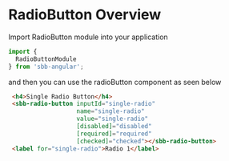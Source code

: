 # RadioButton Overview

Import RadioButton module into your application

```ts
import {
  RadioButtonModule
} from 'sbb-angular';
```
and then you can use the radioButton component as seen below

```html
 <h4>Single Radio Button</h4>
 <sbb-radio-button inputId="single-radio" 
                   name="single-radio" 
                   value="single-radio" 
                   [disabled]="disabled"
                   [required]="required" 
                   [checked]="checked"></sbb-radio-button>
 <label for="single-radio">Radio 1</label>
 
```
